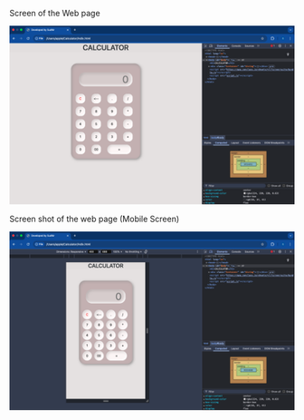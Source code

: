 Screen of the Web page 

![image alt](https://github.com/sudhir1825/Calculator/blob/773d503d0db79ebc2124a68d5a2e7896e3a18c2d/Screenshot%202025-04-18%20at%2012.33.01%20PM.png)


Screen shot of the web page (Mobile Screen)


![image alt](https://github.com/sudhir1825/Calculator/blob/67bf7f688dc1dd52ea27f315923f310317c0df1b/Screenshot%202025-04-18%20at%2012.33.21%20PM.png)
